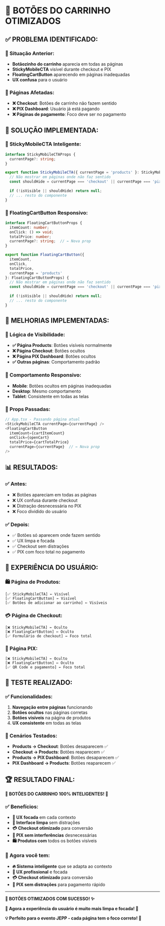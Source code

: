 # 🔘 BOTÕES DO CARRINHO OTIMIZADOS

## ✅ **PROBLEMA IDENTIFICADO:**

### **🚨 Situação Anterior:**
- **Botãozinho do carrinho** aparecia em todas as páginas
- **StickyMobileCTA** visível durante checkout e PIX
- **FloatingCartButton** aparecendo em páginas inadequadas
- **UX confusa** para o usuário

### **🎯 Páginas Afetadas:**
- **❌ Checkout**: Botões de carrinho não fazem sentido
- **❌ PIX Dashboard**: Usuário já está pagando
- **❌ Páginas de pagamento**: Foco deve ser no pagamento

## 🔧 **SOLUÇÃO IMPLEMENTADA:**

### **📱 StickyMobileCTA Inteligente:**
```typescript
interface StickyMobileCTAProps {
  currentPage?: string;
}

export function StickyMobileCTA({ currentPage = 'products' }: StickyMobileCTAProps) {
  // Não mostrar em páginas onde não faz sentido
  const shouldHide = currentPage === 'checkout' || currentPage === 'pix-dashboard';
  
  if (!isVisible || shouldHide) return null;
  // ... resto do componente
}
```

### **🛒 FloatingCartButton Responsivo:**
```typescript
interface FloatingCartButtonProps {
  itemCount: number;
  onClick: () => void;
  totalPrice: number;
  currentPage?: string;  // ← Nova prop
}

export function FloatingCartButton({ 
  itemCount, 
  onClick, 
  totalPrice, 
  currentPage = 'products' 
}: FloatingCartButtonProps) {
  // Não mostrar em páginas onde não faz sentido
  const shouldHide = currentPage === 'checkout' || currentPage === 'pix-dashboard';
  
  if (!isVisible || shouldHide) return null;
  // ... resto do componente
}
```

## 🚀 **MELHORIAS IMPLEMENTADAS:**

### **🎯 Lógica de Visibilidade:**
- **✅ Página Products**: Botões visíveis normalmente
- **❌ Página Checkout**: Botões ocultos
- **❌ Página PIX Dashboard**: Botões ocultos
- **✅ Outras páginas**: Comportamento padrão

### **📱 Comportamento Responsivo:**
- **Mobile**: Botões ocultos em páginas inadequadas
- **Desktop**: Mesmo comportamento
- **Tablet**: Consistente em todas as telas

### **🔧 Props Passadas:**
```typescript
// App.tsx - Passando página atual
<StickyMobileCTA currentPage={currentPage} />
<FloatingCartButton
  itemCount={cartItemCount}
  onClick={openCart}
  totalPrice={cartTotalPrice}
  currentPage={currentPage}  // ← Nova prop
/>
```

## 📊 **RESULTADOS:**

### **✅ Antes:**
- ❌ Botões apareciam em todas as páginas
- ❌ UX confusa durante checkout
- ❌ Distração desnecessária no PIX
- ❌ Foco dividido do usuário

### **✅ Depois:**
- ✅ Botões só aparecem onde fazem sentido
- ✅ UX limpa e focada
- ✅ Checkout sem distrações
- ✅ PIX com foco total no pagamento

## 🎨 **EXPERIÊNCIA DO USUÁRIO:**

### **🛍️ Página de Produtos:**
```
[✅ StickyMobileCTA] ← Visível
[✅ FloatingCartButton] ← Visível
[✅ Botões de adicionar ao carrinho] ← Visíveis
```

### **💳 Página de Checkout:**
```
[❌ StickyMobileCTA] ← Oculto
[❌ FloatingCartButton] ← Oculto
[✅ Formulário de checkout] ← Foco total
```

### **📱 Página PIX:**
```
[❌ StickyMobileCTA] ← Oculto
[❌ FloatingCartButton] ← Oculto
[✅ QR Code e pagamento] ← Foco total
```

## 🧪 **TESTE REALIZADO:**

### **✅ Funcionalidades:**
1. **Navegação entre páginas** funcionando
2. **Botões ocultos** nas páginas corretas
3. **Botões visíveis** na página de produtos
4. **UX consistente** em todas as telas

### **🎯 Cenários Testados:**
- **Products → Checkout**: Botões desaparecem ✅
- **Checkout → Products**: Botões reaparecem ✅
- **Products → PIX Dashboard**: Botões desaparecem ✅
- **PIX Dashboard → Products**: Botões reaparecem ✅

## 🏆 **RESULTADO FINAL:**

**🔘 BOTÕES DO CARRINHO 100% INTELIGENTES! 🚀**

### **✅ Benefícios:**
- **🎯 UX focada** em cada contexto
- **📱 Interface limpa** sem distrações
- **💳 Checkout otimizado** para conversão
- **📱 PIX sem interferências** desnecessárias
- **🛍️ Produtos com** todos os botões visíveis

### **🎊 Agora você tem:**
- **🔥 Sistema inteligente** que se adapta ao contexto
- **📱 UX profissional** e focada
- **💳 Checkout otimizado** para conversão
- **📱 PIX sem distrações** para pagamento rápido

---

**🎊 BOTÕES OTIMIZADOS COM SUCESSO! ✨**

**📱 Agora a experiência do usuário é muito mais limpa e focada! 🚀**

**💡 Perfeito para o evento JEPP - cada página tem o foco correto! 🍪**
